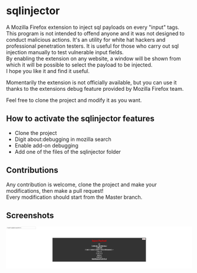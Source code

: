# sqlinjector
A Mozilla Firefox extension to inject sql payloads on every "input" tags.  
This program is not intended to offend anyone and it was not designed to conduct malicious actions.
It's an utility for white hat hackers and professional penetration testers.
It is useful for those who carry out sql injection manually to test vulnerable input fields.  
By enabling the extension on any website, a window will be shown from which it will be possible to select the payload to be injected.  
I hope you like it and find it useful.  
  
Momentarily the extension is not officially available, but you can use it thanks to the extensions debug feature provided by Mozilla Firefox team.  

Feel free to clone the project and modify it as you want.
  
## How to activate the sqlinjector features
- Clone the project  
- Digit about:debugging in mozilla search  
- Enable add-on debugging  
- Add one of the files of the sqlinjector folder

## Contributions
Any contribution is welcome, clone the project and make your modifications, then make a pull request!  
Every modification should start from the Master branch.


## Screenshots
![Alt text](screenshots/sqlinjector_screenshot_0.png?raw=true "sqlinjector")